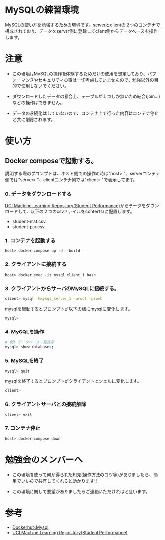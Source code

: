 # MySQLの練習環境
MySQLの使い方を勉強するための環境です。serverとclientの２つのコンテナで構成されており、データをserver側に登録してclient側からデータベースを操作します。


# 注意

- この環境はMySQLの操作を体験するためだけの使用を想定しており、パフォーマンスやセキュリティの事は一切考慮していませんので、勉強以外の目的で使用しないでください。

- ダウンロードしたデータの都合上、テーブルが１つしか無いため結合(join...)などの操作はできません。

- データの永続化はしていないので、コンテナ上で行った内容はコンテナ停止と共に削除されます。

# 使い方

## Docker composeで起動する。

説明する際のプロンプトは、ホスト側での操作の時は"host> "、serverコンテナ側では"server> "、clientコンテナ側では"client> "で表示してます。

### 0. データをダウンロードする
[UCI Machine Learning Repository(Student Performance)](https://archive.ics.uci.edu/ml/datasets/Student+Performance)からデータをダウンロードして、以下の２つのcsvファイルをcontents/に配置します。

- student-mat.csv
- student-por.csv

### 1. コンテナを起動する
```base
host> docker-compose up -d --build
```

### 2. クライアントに接続する
```base
host> docker exec -it mysql_client_1 bash
```

### 3. クライアントからサーバのMySQLに接続する。
```bash
client> mysql -hmysql_server_1 -uroot -proot
```
mysqlを起動するとプロンプトが以下の様にmysqlに変化します。

```bash
mysql> 
```

### 4. MySQLを操作
```bash
# 例) データベース一覧表示
mysql> show databases;
```

### 5. MySQLを終了
```bash
mysql> quit
```
mysqlを終了するとプロンプトがクライアントとシェルに変化します。
```bash
client>
```

### 6. クライアントサーバとの接続解除
```bash
client> exit
```

### 7. コンテナ停止
```bash
host> docker-compose down
```

# 勉強会のメンバーへ

- この環境を使って何か得られた知見(操作方法のコツ等)がありましたら、簡単でいいので共有してくれると助かります!!

- この環境に関して要望がありましたらご連絡いただければと思います。

# 参考
- [Dockerhub:Mysql](https://hub.docker.com/_/mysql)
- [UCI Machine Learning Repository(Student Performance)](https://archive.ics.uci.edu/ml/datasets/Student+Performance)